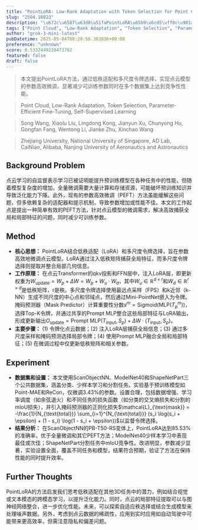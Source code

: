```yaml
---
title: "PointLoRA: Low-Rank Adaptation with Token Selection for Point Cloud Learning"
slug: "2504.16023"
description: "\u672c\u6587\u63d0\u51faPointLoRA\u65b9\u6cd5\uff0c\u901a\u8fc7\u4f4e\u79e9\u9002\u914d\u548c\u591a\u5c3a\u5ea6\u4ee4\u724c\u9009\u62e9\uff0c\u5b9e\u73b0\u70b9\u4e91\u6a21\u578b\u7684\u53c2\u6570\u9ad8\u6548\u5fae\u8c03\uff0c\u663e\u8457\u51cf\u5c11\u53ef\u8bad\u7ec3\u53c2\u6570\u540c\u65f6\u5728\u591a\u4e2a\u6570\u636e\u96c6\u4e0a\u8fbe\u5230\u7ade\u4e89\u6027\u6027\u80fd\u3002"
tags: ["Point Cloud", "Low-Rank Adaptation", "Token Selection", "Parameter-Efficient Fine-Tuning", "Self-Supervised Learning"]
author: "grok-3-mini-latest"
pubDatetime: 2025-05-04T08:28:56.363836+00:00
preference: "unknown"
score: 0.5332449210473782
featured: false
draft: false
---
```


> 本文提出PointLoRA方法，通过低秩适配和多尺度令牌选择，实现点云模型的参数高效微调，显著减少可训练参数同时在多个数据集上达到竞争性性能。

> Point Cloud, Low-Rank Adaptation, Token Selection, Parameter-Efficient Fine-Tuning, Self-Supervised Learning 

> Song Wang, Xiaolu Liu, Lingdong Kong, Jianyun Xu, Chunyong Hu, Gongfan Fang, Wentong Li, Jianke Zhu, Xinchao Wang

> Zhejiang University, National University of Singapore, AD Lab, CaiNiao, Alibaba, Nanjing University of Aeronautics and Astronautics 

## Background Problem

点云学习的自监督表示学习已被证明能提升预训练模型在各种任务中的性能，但随着模型复杂度的增加，全量微调需要大量计算和存储资源，可能破坏预训练知识并导致泛化能力下降。此外，现有的参数高效微调（PEFT）方法虽能缓解这些问题，但多依赖复杂的适配器和提示机制，导致参数增加或性能不佳。本文的工作起点是提出一种简单有效的PEFT方法，针对点云模型的微调需求，解决高效捕获全局和局部特征的问题，同时减少可训练参数。

## Method

* **核心思想：** PointLoRA结合低秩适配（LoRA）和多尺度令牌选择，旨在参数高效地微调点云模型。LoRA通过注入低秩矩阵捕获全局特征，而多尺度令牌选择则提取并整合局部几何信息。
* **工作原理：** 在点云Transformer的qkv投影和FFN层中，注入LoRA层，即更新权重为$W_{\text{update}} = W_p + \Delta W = W_p + W_u \cdot W_d$，其中$W_u \in \mathbb{R}^{d \times r}$和$W_d \in \mathbb{R}^{r \times d}$是低秩矩阵，r是秩。多尺度令牌选择使用最远点采样（FPS）和k近邻（k-NN）生成不同尺度的中心点和邻域点，然后通过Mini-PointNet嵌入为令牌。掩码预测器（Mask Predictor）计算重要性分数$s^m = \text{Sigmoid}(\text{MLP}(T_p^m))$，选择Top-K令牌，并通过共享的Prompt MLP整合这些局部特征与LoRA输出，形成更新输出$O_{\text{update}} = \text{Prompt MLP}(T_{\text{input}}, S_p) + \Delta W \cdot (T_{\text{input}}, S_p)$。
* **主要步骤：** (1) 令牌化点云数据；(2) 注入LoRA层捕获全局信息；(3) 通过多尺度采样和掩码预测选择局部令牌；(4) 使用Prompt MLP融合全局和局部特征；(5) 在微调过程中仅更新低秩矩阵和相关参数。

## Experiment

* **数据集和设置：** 本文使用ScanObjectNN、ModelNet40和ShapeNetPart三个公共数据集，涵盖分类、少样本学习和分割任务。实验基于预训练模型如Point-MAE和ReCon，仅微调3.43%的参数。设置合理，包括数据增强、学习率调度（如余弦退火）和不同任务的损失函数（如分类的交叉熵损失和分割的mIoU损失），并引入掩码预测器的正则化损失$\mathcal{L}_{\text{mask}} = -\frac{1}{N_{\text{total}}} \sum_{i=1}^{N_{\text{total}}} (s_i \log(s_i + \epsilon) + (1 - s_i) \log(1 - s_i + \epsilon))$以监督令牌选择。
* **结果分析：** 在ScanObjectNN的PB-T50-RS变体上，PointLoRA达到85.53%的准确率，优于全量微调和其它PEFT方法；ModelNet40少样本学习中表现最佳或次佳；ShapeNetPart分割任务中mIoU竞争性。改进明显，参数减少显著，实验设置全面，覆盖不同任务和模型，结果符合预期，验证了方法在保持性能的同时提升效率。

## Further Thoughts 

PointLoRA的方法启发我们思考低秩适配在其他3D任务中的潜力，例如结合视觉或文本模态的跨模态学习，以提升泛化能力。同时，点云的局部特征提取可以与图神经网络整合，进一步优化性能。未来，可以探索自适应秩选择或结合生成模型来处理噪声数据。另外，考虑到点云数据的稀疏性，应用到实时应用如自动驾驶中可能带来更高效率，但需注意隐私和偏差问题。